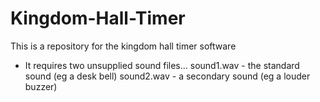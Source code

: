 # Kingdom-Hall-Timer
This is a repository for the kingdom hall timer software

- It requires two unsupplied sound files...
sound1.wav - the standard sound (eg a desk bell)
sound2.wav - a secondary sound (eg a louder buzzer)